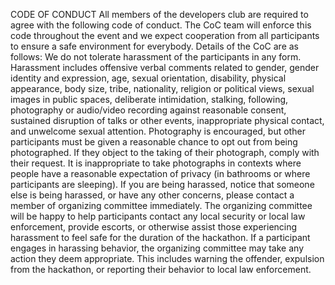 CODE OF CONDUCT
All members of the developers club are required to agree with the following code of conduct. The CoC team will enforce this code throughout the event and we expect cooperation from all participants to ensure a safe environment for everybody. Details of the CoC are as follows:
We do not tolerate harassment of the participants in any form. Harassment includes offensive verbal comments related to gender, gender identity and expression, age, sexual orientation, disability, physical appearance, body size, tribe, nationality, religion or political views, sexual images in public spaces, deliberate intimidation, stalking, following, photography or audio/video recording against reasonable consent, sustained disruption of talks or other events, inappropriate physical contact, and unwelcome sexual attention.
Photography is encouraged, but other participants must be given a reasonable chance to opt out from being photographed. If they object to the taking of their photograph, comply with their request. It is inappropriate to take photographs in contexts where people have a reasonable expectation of privacy (in bathrooms or where participants are sleeping).
If you are being harassed, notice that someone else is being harassed, or have any other concerns, please contact a member of organizing committee immediately.
The organizing committee will be happy to help participants contact any local security or local law enforcement, provide escorts, or otherwise assist those experiencing harassment to feel safe for the duration of the hackathon.
If a participant engages in harassing behavior, the organizing committee may take any action they deem appropriate. This includes warning the offender, expulsion from the hackathon, or reporting their behavior to local law enforcement.

